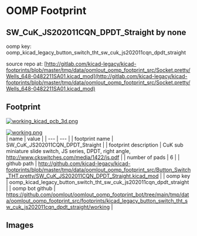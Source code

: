 # OOMP Footprint  
## SW_CuK_JS202011CQN_DPDT_Straight  by none  
  
oomp key: oomp_kicad_legacy_button_switch_tht_sw_cuk_js202011cqn_dpdt_straight  
  
source repo at: [http://gitlab.com/kicad-legacy/kicad-footprints/blob/master/tmp/data/oomlout_oomp_footprint_src/Socket.pretty/Wells_648-0482211SA01.kicad_mod](http://gitlab.com/kicad-legacy/kicad-footprints/blob/master/tmp/data/oomlout_oomp_footprint_src/Socket.pretty/Wells_648-0482211SA01.kicad_mod)  
## Footprint  
  
[![working_kicad_pcb_3d.png](working_kicad_pcb_3d_600.png)](working_kicad_pcb_3d.png)  
  
[![working.png](working_600.png)](working.png)  
| name | value | 
| --- | --- | 
| footprint name | SW_CuK_JS202011CQN_DPDT_Straight | 
| footprint description | CuK sub miniature slide switch, JS series, DPDT, right angle, http://www.ckswitches.com/media/1422/js.pdf | 
| number of pads | 6 | 
| github path | http://github.com/kicad-legacy/kicad-footprints/blob/master/tmp/data/oomlout_oomp_footprint_src/Button_Switch_THT.pretty/SW_CuK_JS202011CQN_DPDT_Straight.kicad_mod | 
| oomp key | oomp_kicad_legacy_button_switch_tht_sw_cuk_js202011cqn_dpdt_straight | 
| oomp bot github | https://github.com/oomlout/oomlout_oomp_footprint_bot/tree/main/tmp/data/oomlout_oomp_footprint_src/footprints/kicad_legacy_button_switch_tht_sw_cuk_js202011cqn_dpdt_straight/working | 
## Images  

